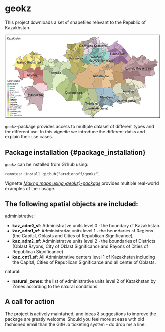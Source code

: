 # geokz    

This project downloads a set of shapefiles relevant to the Republic of Kazakhstan. 

![](images/Kazakhstan.png)

`geokz`-package provides access to multiple dataset of different types and for different use. In this vignette we introduce the different datas and explain their use cases. 

## Package installation {#package_installation}

`geokz` can be installed from Github using:

`remotes::install_github("arodionoff/geokz")`

Vignette [*Making maps using {geokz}-package*](vignettes/making_maps.Rmd) provides multiple real-world examples of their usage.

## The following spatial objects are included:  

administrative:

* **kaz_adm0_sf**: Administrative units level 0 - the boundary of Kazakhstan.
* **kaz_adm1_sf**: Administrative units level 1 - the boundaries of Regions (the Capital, Oblasts and Cities of Republican Significance).
* **kaz_adm2_sf**: Administrative units level 2 - the boundaries of Districts (Oblast Rayons, City of Oblast Significance and Rayons of Cities of Republican Significance)
* **kaz_cnt1_sf**: All Administrative centers level 1 of Kazakhstan including the Capital, Cities of Republican Significance and all center of Oblasts.

natural:

* **natural_zones**: the list of Administrative units level 2 of Kazakhstan by Zones according to the natural conditions.

## A call for action

The project is actively maintained, and ideas & suggestions to improve the package are greatly welcome. Should you feel more at ease with old fashioned email than the GitHub ticketing system - do drop me a line.
